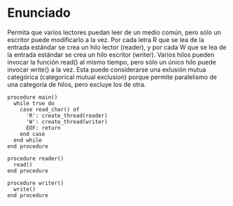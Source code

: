 # Enunciado

Permita que varios lectores puedan leer de un medio común, pero sólo un escritor puede modificarlo a la vez. Por cada letra R que se lea de la entrada estándar se crea un hilo lector (reader), y por cada W que se lea de la entrada estándar se crea un hilo escritor (writer). Varios hilos pueden invocar la función read() al mismo tiempo, pero sólo un único hilo puede invocar write() a la vez. Esta puede considerarse una exlusión mutua categórica (categorical mutual exclusion) porque permite paralelismo de una categoría de hilos, pero excluye los de otra.

```
procedure main()
  while true do
    case read_char() of
      'R': create_thread(reader)
      'W': create_thread(writer)
      EOF: return
    end case
  end while
end procedure

procedure reader()
  read()
end procedure

procedure writer()
  write()
end procedure
```